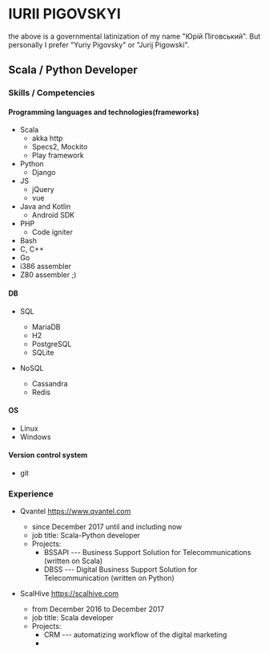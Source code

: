 # IURII PIGOVSKYI

the above is a governmental latinization of my name "Юрій Піговський". 
But personally I prefer "Yuriy Pigovsky" or "Jurij Pigowski".

## Scala / Python Developer

### Skills / Competencies

#### Programming languages and technologies(frameworks)

* Scala 
  - akka http
  - Specs2, Mockito
  - Play framework
* Python
    - Django
* JS
    - jQuery
    - vue
* Java and Kotlin
    - Android SDK
* PHP
    - Code igniter
* Bash
* C, C++
* Go
* i386 assembler
* Z80 assembler ;)

#### DB

* SQL
  - MariaDB 
  - H2
  - PostgreSQL 
  - SQLite

* NoSQL
  - Cassandra
  - Redis

#### OS

* Linux
* Windows

#### Version control system

* git

### Experience

* Qvantel https://www.qvantel.com
  - since December 2017 until and including now
  - job title: Scala-Python developer
  - Projects:
    - BSSAPI --- Business Support Solution for Telecommunications (written on Scala)
    - DBSS --- Digital Business Support Solution for Telecommunication (written on Python)

* ScalHive https://scalhive.com
  - from December 2016 to December 2017
  - job title: Scala developer
  - Projects:
    - CRM --- automatizing workflow of the digital marketing
    - 